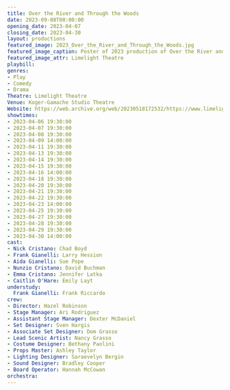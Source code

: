 ```yaml
---
title: Over the River and Through the Woods
date: 2023-09-08T00:00:00
opening_date: 2023-04-07
closing_date: 2023-04-30
layout: productions
featured_image: 2023_Over_the_River_and_Through_the_Woods.jpg
featured_image_caption: Poster of 2023 production of Over the River and Through the Woods
featured_image_attr: Limelight Theatre
playbill:
genres:
- Play
- Comedy
- Drama
Theatre: Limelight Theatre
Venue: Koger-Gamache Studio Theatre
Website: https://web.archive.org/web/20230518172532/https://www.limelight-theatre.org/shows/over-the-river-and-through-the-woods
showtimes:
- 2023-04-06 19:30:00
- 2023-04-07 19:30:00
- 2023-04-08 19:30:00
- 2023-04-09 14:00:00
- 2023-04-11 19:30:00
- 2023-04-13 19:30:00
- 2023-04-14 19:30:00
- 2023-04-15 19:30:00
- 2023-04-16 14:00:00
- 2023-04-18 19:30:00
- 2023-04-20 19:30:00
- 2023-04-21 19:30:00
- 2023-04-22 19:30:00
- 2023-04-23 14:00:00
- 2023-04-25 19:30:00
- 2023-04-27 19:30:00
- 2023-04-28 19:30:00
- 2023-04-29 19:30:00
- 2023-04-30 14:00:00
cast:
- Nick Cristano: Chad Boyd
- Frank Gianelli: Larry Hession
- Aida Gianelli: Sue Pope
- Nunzio Cristano: David Buchman
- Emma Cristano: Jennifer Latka
- Caitlin O'Hare: Emily Layt
understudy:
  Frank Gianelli: Frank Riccardo
crew:
- Director: Hazel Robinson
- Stage Manager: Ari Rodriguez
- Assistant Stage Manager: Dexter McDaniel
- Set Designer: Sven Hargis
- Associate Set Designer: Dom Grasso
- Lead Scenic Artist: Nancy Grasso
- Costume Designer: Bethany Paolini
- Props Master: Ashley Taylor
- Lighting Designer: Saraevelyn Bergin
- Sound Designer: Bradley Cooper
- Board Operator: Hannah McCowan
orchestra:
---
```



